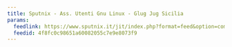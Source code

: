 ```yaml
---
title: Sputnix - Ass. Utenti Gnu Linux - Glug Jug Sicilia
params:
  feedlink: https://www.sputnix.it/jit/index.php?format=feed&option=com_content&type=rss&view=frontpage
  feedid: 4f8fc0c98651a60082055c7e9e8073f9
---
```


